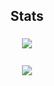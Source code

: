 


<div align="center">

## Stats
<img style="margin: 5px;" src="https://github-readme-stats.vercel.app/api?username=Sylensky&count_private=true&show_icons=true&include_all_commits=true&hide_border=false&theme=github_dark"/>
</div><br>

<div align="center">

<img style="margin: 5px;" src="https://github-readme-stats.vercel.app/api/wakatime?username=Sylensky"/>
</div>
